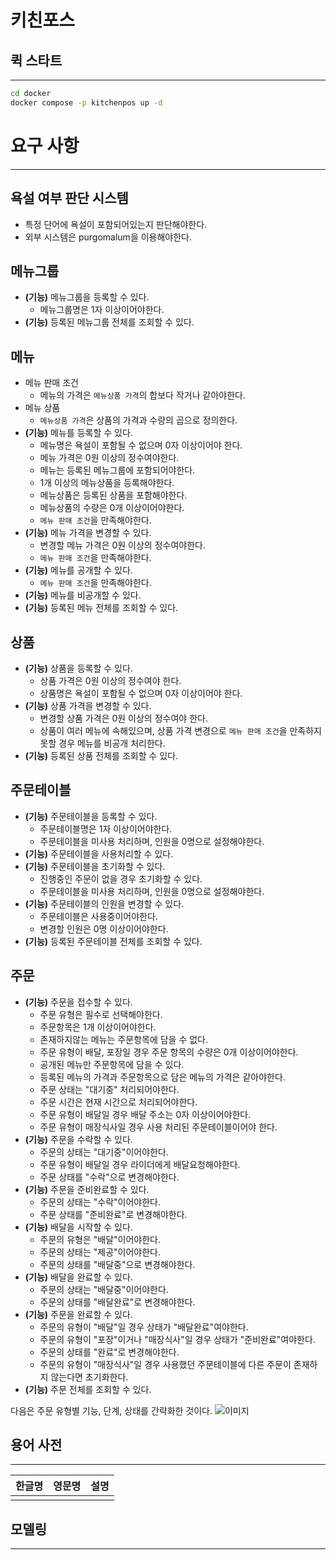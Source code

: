 # 키친포스

## 퀵 스타트

---
```sh
cd docker
docker compose -p kitchenpos up -d
```

# 요구 사항

---
## 욕설 여부 판단 시스템
- 특정 단어에 욕설이 포함되어있는지 판단해야한다.
- 외부 시스템은 purgomalum을 이용해야한다.

## 메뉴그룹
- **(기능)** 메뉴그룹을 등록할 수 있다.
  - 메뉴그룹명은 1자 이상이어야한다.
- **(기능)** 등록된 메뉴그룹 전체를 조회할 수 있다.

## 메뉴
- 메뉴 판매 조건
  - 메뉴의 가격은 `메뉴상품 가격`의 합보다 작거나 같아야한다.
- 메뉴 상품
  - `메뉴상품 가격`은 상품의 가격과 수량의 곱으로 정의한다.
- **(기능)** 메뉴를 등록할 수 있다.
  - 메뉴명은 욕설이 포함될 수 없으며 0자 이상이어야 한다.
  - 메뉴 가격은 0원 이상의 정수여야한다.
  - 메뉴는 등록된 메뉴그룹에 포함되어야한다.
  - 1개 이상의 메뉴상품을 등록해야한다.
  - 메뉴상품은 등록된 상품을 포함해야한다.
  - 메뉴상품의 수량은 0개 이상이어야한다.
  - `메뉴 판매 조건`을 만족해야한다.
- **(기능)** 메뉴 가격을 변경할 수 있다.
  - 변경할 메뉴 가격은 0원 이상의 정수여야한다.
  - `메뉴 판매 조건`을 만족해야한다.
- **(기능)** 메뉴를 공개할 수 있다.
  - `메뉴 판매 조건`을 만족해야한다.
- **(기능)** 메뉴를 비공개할 수 있다. 
- **(기능)** 등록된 메뉴 전체를 조회할 수 있다.

## 상품
- **(기능)** 상품을 등록할 수 있다.
  - 상품 가격은 0원 이상의 정수여야 한다.
  - 상품명은 욕설이 포함될 수 없으며 0자 이상이어야 한다.
- **(기능)** 상품 가격을 변경할 수 있다.
  - 변경할 상품 가격은 0원 이상의 정수여야 한다.
  - 상품이 여러 메뉴에 속해있으며, 상품 가격 변경으로 `메뉴 판매 조건`을 만족하지 못할 경우 메뉴를 비공개 처리한다.
- **(기능)** 등록된 상품 전체를 조회할 수 있다.

## 주문테이블
- **(기능)** 주문테이블을 등록할 수 있다.
  - 주문테이블명은 1자 이상이어야한다.
  - 주문테이블을 미사용 처리하며, 인원을 0명으로 설정해야한다.
- **(기능)** 주문테이블을 사용처리할 수 있다.
- **(기능)** 주문테이블을 초기화할 수 있다.
  - 진행중인 주문이 없을 경우 초기화할 수 있다.
  - 주문테이블을 미사용 처리하며, 인원을 0명으로 설정해야한다.
- **(기능)** 주문테이블의 인원을 변경할 수 있다.
  - 주문테이블은 사용중이어야한다.
  - 변경할 인원은 0명 이상이어야한다.
- **(기능)** 등록된 주문테이블 전체를 조회할 수 있다.

## 주문
- **(기능)** 주문을 접수할 수 있다.
  - 주문 유형은 필수로 선택해야한다.
  - 주문항목은 1개 이상이어야한다.
  - 존재하지않는 메뉴는 주문항목에 담을 수 없다.
  - 주문 유형이 배달, 포장일 경우 주문 항목의 수량은 0개 이상이어야한다.
  - 공개된 메뉴만 주문항목에 담을 수 있다.
  - 등록된 메뉴의 가격과 주문항목으로 담은 메뉴의 가격은 같아야한다.
  - 주문 상태는 "대기중" 처리되어야한다.
  - 주문 시간은 현재 시간으로 처리되어야한다.
  - 주문 유형이 배달일 경우 배달 주소는 0자 이상이어야한다.
  - 주문 유형이 매장식사일 경우 사용 처리된 주문테이블이어야 한다.
- **(기능)** 주문을 수락할 수 있다.
  - 주문의 상태는 "대기중"이어야한다.
  - 주문 유형이 배달일 경우 라이더에게 배달요청해야한다.
  - 주문 상태를 "수락"으로 변경해야한다.
- **(기능)** 주문을 준비완료할 수 있다.
  - 주문의 상태는 "수락"이어야한다.
  - 주문 상태를 "준비완료"로 변경해야한다.
- **(기능)** 배달을 시작할 수 있다.
  - 주문의 유형은 "배달"이어야한다.
  - 주문의 상태는 "제공"이어야한다.
  - 주문의 상태를 "배달중"으로 변경해야한다.
- **(기능)** 배달을 완료할 수 있다.
  - 주문의 상태는 "배달중"이어야한다.
  - 주문의 상태를 "배달완료"로 변경해야한다.
- **(기능)** 주문을 완료할 수 있다.
  - 주문의 유형이 "배달"일 경우 상태가 "배달완료"여야한다.
  - 주문의 유형이 "포장"이거나 "매장식사"일 경우 상태가 "준비완료"여야한다.
  - 주문의 상태를 "완료"로 변경해야한다.
  - 주문의 유형이 "매장식사"일 경우 사용했던 주문테이블에 다른 주문이 존재하지 않는다면 초기화한다.
- **(기능)** 주문 전체를 조회할 수 있다.

다음은 주문 유형별 기능, 단계, 상태를 간략화한 것이다.
![이미지](https://github.com/kkt219a/kkt219a/assets/30515636/da2eecca-4920-4524-b752-352c7a9bbdc8)


  
## 용어 사전

---
| 한글명 | 영문명 | 설명 |
| --- | --- | --- |
|  |  |  |

## 모델링

---
